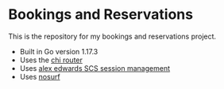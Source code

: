 # Bookings and Reservations

This is the repository for my bookings and reservations project.

- Built in Go version 1.17.3
- Uses the [chi router](https://github.com/go-chi/chi)
- Uses [alex edwards SCS session management](https://github.com/alexedwards/scs)
- Uses [nosurf](https://www.github.com/justinas/nosurf)
